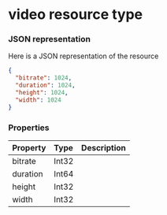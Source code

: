 # video resource type



### JSON representation

Here is a JSON representation of the resource

<!-- {
  "blockType": "resource",
  "optionalProperties": [

  ],
  "@odata.type": "microsoft.graph.video"
}-->

```json
{
  "bitrate": 1024,
  "duration": 1024,
  "height": 1024,
  "width": 1024
}

```
### Properties
| Property	   | Type	|Description|
|:---------------|:--------|:----------|
|bitrate|Int32||
|duration|Int64||
|height|Int32||
|width|Int32||

<!-- uuid: 2be525a6-c262-4efb-a078-250a7d11d04b
2015-10-21 09:22:01 UTC -->
<!-- {
  "type": "#page.annotation",
  "description": "video resource",
  "keywords": "",
  "section": "documentation",
  "tocPath": ""
}-->